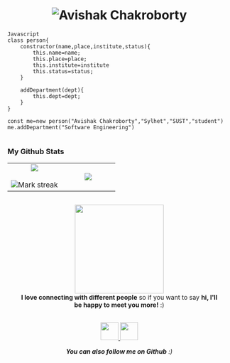 <h1 align="center">
  <img src="https://github.com/clonedSemicolon/clonedSemicolon/blob/main/Avishak%20Chakroborty.gif" alt="Avishak Chakroborty" />
</h1>

```
Javascript
class person{
    constructor(name,place,institute,status){
        this.name=name;
        this.place=place;
        this.institute=institute
        this.status=status;
    }

    addDepartment(dept){
        this.dept=dept;
    }
}

const me=new person("Avishak Chakroborty","Sylhet","SUST","student")
me.addDepartment("Software Engineering")


```
 
### My Github Stats
<table border="0" align="center">
<tr border="0">
<td width="50%" align="center">
  
  <img  align="center"  src="https://github-readme-stats.vercel.app/api?username=clonedSemicolon&theme=cobalt&show_icons=true&count_private=true" />
  <br></br>
  <img  title="🔥 Get streak stats for your profile at git.io/streak-stats" alt="Mark streak" src="https://github-readme-streak-stats.herokuapp.com/?user=clonedSemicolon&theme=dark&hide_border=true" />


  
</td>

<td width="50%" align="center">

  <img  align="center"  src="https://github-readme-stats.anuraghazra1.vercel.app/api/top-langs/?username=clonedSemicolon&theme=dark&hide_border=true&no-bg=true&no-frame=true&langs_count=10"/>
  
  </td>
</tr>
</table>

<div align="center"  width="100%" style = "margin: 30px;">
    <img src="https://media.giphy.com/media/3oFyD4yCrbo29sDhZe/giphy.gif" width = 200>
    <br/>
    <b margin-5>I love connecting with different people</b> so if you want to say <b>hi, I'll be happy to meet you more!</b> :)
    <br/>
    <br/>
   
    
                
<p>
    <a href="https://www.facebook.com/avishak.aurgho.cb">
        <img src="https://raw.githubusercontent.com/get-icon/geticon/master/icons/facebook.svg" height=40px>
    <a/>
        <a href="https://www.linkedin.com/in/avishak-chakroborty-03aa5b1b7/">
        <img src="https://raw.githubusercontent.com/get-icon/geticon/master/icons/linkedin-icon.svg" height=40px>
    <a/>   
<p/>
            
            
<em><b>You can also follow me on Github</b> :)</em>
</div>

  





